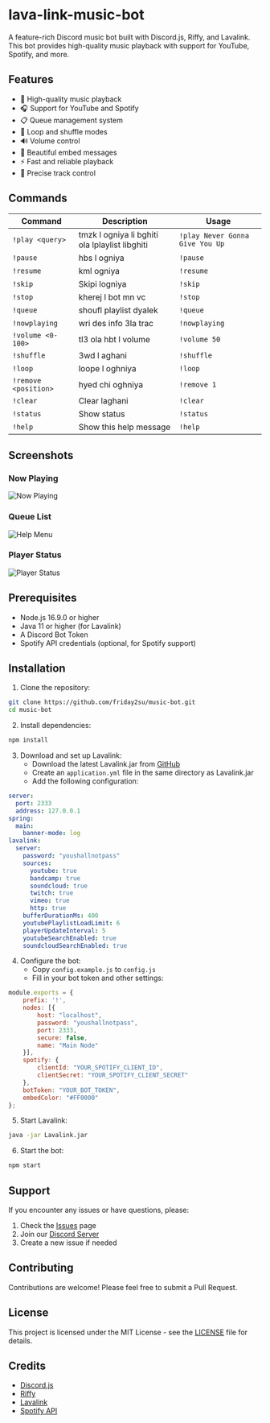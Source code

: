 # lava-link-music-bot

A feature-rich Discord music bot built with Discord.js, Riffy, and Lavalink. This bot provides high-quality music playback with support for YouTube, Spotify, and more.

## Features

- 🎵 High-quality music playback
- 🎧 Support for YouTube and Spotify
- 📋 Queue management system
- 🔄 Loop and shuffle modes
- 🔊 Volume control
- 🎨 Beautiful embed messages
- ⚡ Fast and reliable playback
- 🎯 Precise track control

## Commands

| Command | Description | Usage |
|---------|-------------|--------|
| `!play <query>` | tmzk l ogniya li bghiti ola lplaylist libghiti | `!play Never Gonna Give You Up` |
| `!pause` | hbs l ogniya | `!pause` |
| `!resume` | kml ogniya | `!resume` |
| `!skip` | Skipi logniya | `!skip` |
| `!stop` | kherej l bot mn vc | `!stop` |
| `!queue` | shoufl playlist dyalek | `!queue` |
| `!nowplaying` | wri des info 3la trac | `!nowplaying` |
| `!volume <0-100>` | tl3 ola hbt l volume | `!volume 50` |
| `!shuffle` | 3wd l aghani | `!shuffle` |
| `!loop` | loope l oghniya | `!loop` |
| `!remove <position>` | hyed chi oghniya | `!remove 1` |
| `!clear` | Clear laghani | `!clear` |
| `!status` | Show  status | `!status` |
| `!help` | Show this help message | `!help` |

## Screenshots

### Now Playing
![Now Playing](https://media.discordapp.net/attachments/1363985645172691076/1386087118681538681/image.png?ex=68586db9&is=68571c39&hm=2b529203ec846e2206aecb4ddaef407dd0b79cbd657279dd6314f62233dd551e&=&format=webp&quality=lossless)

### Queue List
![Help Menu](https://i.imgur.com/n7uBEvU.png)

### Player Status
![Player Status](https://i.imgur.com/0JhhPo3.png)

## Prerequisites

- Node.js 16.9.0 or higher
- Java 11 or higher (for Lavalink)
- A Discord Bot Token
- Spotify API credentials (optional, for Spotify support)

## Installation

1. Clone the repository:
```bash
git clone https://github.com/friday2su/music-bot.git
cd music-bot
```

2. Install dependencies:
```bash
npm install
```

3. Download and set up Lavalink:
   - Download the latest Lavalink.jar from [GitHub](https://github.com/freyacodes/Lavalink/releases)
   - Create an `application.yml` file in the same directory as Lavalink.jar
   - Add the following configuration:
```yaml
server:
  port: 2333
  address: 127.0.0.1
spring:
  main:
    banner-mode: log
lavalink:
  server:
    password: "youshallnotpass"
    sources:
      youtube: true
      bandcamp: true
      soundcloud: true
      twitch: true
      vimeo: true
      http: true
    bufferDurationMs: 400
    youtubePlaylistLoadLimit: 6
    playerUpdateInterval: 5
    youtubeSearchEnabled: true
    soundcloudSearchEnabled: true
```

4. Configure the bot:
   - Copy `config.example.js` to `config.js`
   - Fill in your bot token and other settings:
```javascript
module.exports = {
    prefix: '!',
    nodes: [{
        host: "localhost",
        password: "youshallnotpass",
        port: 2333,
        secure: false,
        name: "Main Node"
    }],
    spotify: {
        clientId: "YOUR_SPOTIFY_CLIENT_ID",
        clientSecret: "YOUR_SPOTIFY_CLIENT_SECRET"
    },
    botToken: "YOUR_BOT_TOKEN",
    embedColor: "#FF0000"
};
```

5. Start Lavalink:
```bash
java -jar Lavalink.jar
```

6. Start the bot:
```bash
npm start
```

## Support

If you encounter any issues or have questions, please:
1. Check the [Issues](https://github.com/friday2su/music-bot/issues) page
2. Join our [Discord Server](https://discord.gg/EWr3GgP6fe)
3. Create a new issue if needed

## Contributing

Contributions are welcome! Please feel free to submit a Pull Request.

## License

This project is licensed under the MIT License - see the [LICENSE](LICENSE) file for details.

## Credits

- [Discord.js](https://discord.js.org/)
- [Riffy](https://github.com/riffy-team/riffy)
- [Lavalink](https://github.com/freyacodes/Lavalink)
- [Spotify API](https://developer.spotify.com/)
